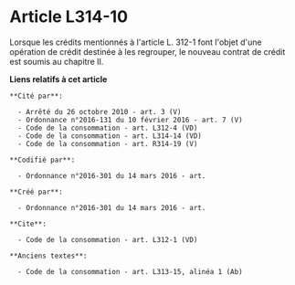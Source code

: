 # Article L314-10

Lorsque les crédits mentionnés à l'article L. 312-1 font l'objet d'une opération de crédit destinée à les regrouper, le
nouveau contrat de crédit est soumis au chapitre II.

**Liens relatifs à cet article**

	**Cité par**:

	  - Arrêté du 26 octobre 2010 - art. 3 (V)
	  - Ordonnance n°2016-131 du 10 février 2016 - art. 7 (V)
	  - Code de la consommation - art. L312-4 (VD)
	  - Code de la consommation - art. L314-14 (VD)
	  - Code de la consommation - art. R314-19 (V)

	**Codifié par**:

	  - Ordonnance n°2016-301 du 14 mars 2016 - art.

	**Créé par**:

	  - Ordonnance n°2016-301 du 14 mars 2016 - art.

	**Cite**:

	  - Code de la consommation - art. L312-1 (VD)

	**Anciens textes**:

	  - Code de la consommation - art. L313-15, alinéa 1 (Ab)
